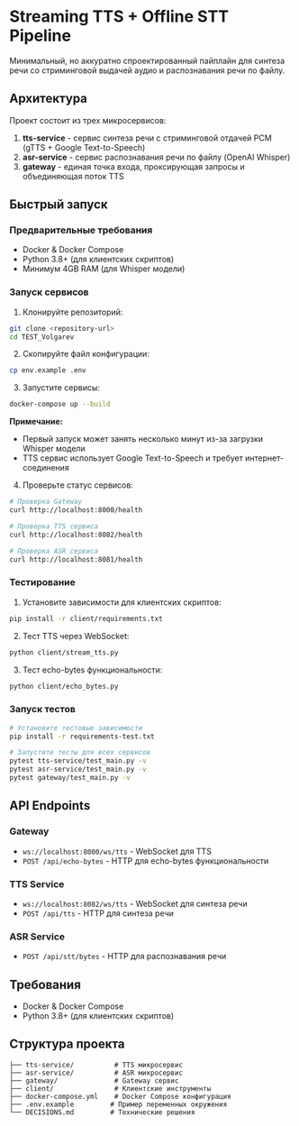 # Streaming TTS + Offline STT Pipeline

Минимальный, но аккуратно спроектированный пайплайн для синтеза речи со стриминговой выдачей аудио и распознавания речи по файлу.

## Архитектура

Проект состоит из трех микросервисов:

1. **tts-service** - сервис синтеза речи с стриминговой отдачей PCM (gTTS + Google Text-to-Speech)
2. **asr-service** - сервис распознавания речи по файлу (OpenAI Whisper)
3. **gateway** - единая точка входа, проксирующая запросы и объединяющая поток TTS

## Быстрый запуск

### Предварительные требования
- Docker & Docker Compose
- Python 3.8+ (для клиентских скриптов)
- Минимум 4GB RAM (для Whisper модели)

### Запуск сервисов

1. Клонируйте репозиторий:
```bash
git clone <repository-url>
cd TEST_Volgarev
```

2. Скопируйте файл конфигурации:
```bash
cp env.example .env
```

3. Запустите сервисы:
```bash
docker-compose up --build
```

**Примечание:** 
- Первый запуск может занять несколько минут из-за загрузки Whisper модели
- TTS сервис использует Google Text-to-Speech и требует интернет-соединения

4. Проверьте статус сервисов:
```bash
# Проверка Gateway
curl http://localhost:8000/health

# Проверка TTS сервиса
curl http://localhost:8082/health

# Проверка ASR сервиса
curl http://localhost:8081/health
```

### Тестирование

1. Установите зависимости для клиентских скриптов:
```bash
pip install -r client/requirements.txt
```

2. Тест TTS через WebSocket:
```bash
python client/stream_tts.py
```

3. Тест echo-bytes функциональности:
```bash
python client/echo_bytes.py
```

### Запуск тестов

```bash
# Установите тестовые зависимости
pip install -r requirements-test.txt

# Запустите тесты для всех сервисов
pytest tts-service/test_main.py -v
pytest asr-service/test_main.py -v
pytest gateway/test_main.py -v
```

## API Endpoints

### Gateway
- `ws://localhost:8000/ws/tts` - WebSocket для TTS
- `POST /api/echo-bytes` - HTTP для echo-bytes функциональности

### TTS Service
- `ws://localhost:8082/ws/tts` - WebSocket для синтеза речи
- `POST /api/tts` - HTTP для синтеза речи

### ASR Service
- `POST /api/stt/bytes` - HTTP для распознавания речи

## Требования

- Docker & Docker Compose
- Python 3.8+ (для клиентских скриптов)

## Структура проекта

```
├── tts-service/          # TTS микросервис
├── asr-service/          # ASR микросервис  
├── gateway/              # Gateway сервис
├── client/               # Клиентские инструменты
├── docker-compose.yml    # Docker Compose конфигурация
├── .env.example         # Пример переменных окружения
└── DECISIONS.md         # Технические решения
```
